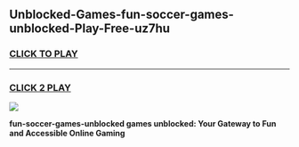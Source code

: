 
## Unblocked-Games-fun-soccer-games-unblocked-Play-Free-uz7hu
<h3>
<a href="https://premium76.site?title=fun-soccer-games-unblocked&ref=18A1">CLICK TO PLAY</a></h3>
<hr>

<h3>
<a href="https://premium76.site?title=fun-soccer-games-unblocked&ref=18A1">CLICK 2 PLAY</a>
  
</h3>

<a href="https://premium76.site?title=fun-soccer-games-unblocked&ref=18A1"><img src="https://clearcache.store/games.png"></a>


**fun-soccer-games-unblocked games unblocked: Your Gateway to Fun and Accessible Online Gaming**

